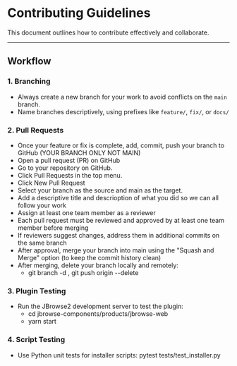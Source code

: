 # Contributing Guidelines

This document outlines how to contribute effectively and collaborate. 

---

## Workflow

### 1. Branching
- Always create a new branch for your work to avoid conflicts on the `main` branch.
- Name branches descriptively, using prefixes like `feature/`, `fix/`, or `docs/`


### 2. Pull Requests
- Once your feature or fix is complete, add, commit, push your branch to GitHub (YOUR BRANCH ONLY NOT MAIN)
- Open a pull request (PR) on GitHub
- Go to your repository on GitHub.
- Click Pull Requests in the top menu.
- Click New Pull Request
- Select your branch as the source and main as the target.
- Add a descriptive title and descrioption of what you did so we can all follow your work
- Assign at least one team member as a reviewer
- Each pull request must be reviewed and approved by at least one team member before merging
- If reviewers suggest changes, address them in additional commits on the same branch
- After approval, merge your branch into main using the "Squash and Merge" option (to keep the commit       history clean)
- After merging, delete your branch locally and remotely: 
     - git branch -d <branch-name>, git push origin --delete <branch-name>


### 3. Plugin Testing
- Run the JBrowse2 development server to test the plugin:
   - cd jbrowse-components/products/jbrowse-web
   - yarn start

### 4. Script Testing
- Use Python unit tests for installer scripts: pytest tests/test_installer.py 